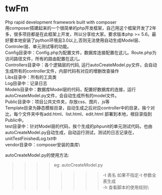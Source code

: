 # twFm
Php rapid development framework built with composer \
用composer搭建起来的一个很简单的php开发框架，自己用这个框架开发了2年多，很多项目都是在此框架上开发，所以分享给大家。要求版本php >= 5.6。最好要本地安装了python环境且3.0以上,否则无法使用自动生成Model层、Controler层、单元测试等的功能。\
Config目录中：Config.php为配置文件，数据库连接配置在这儿。Route.php为访问路径文件，所有的路由配置在这儿。\
Controllers目录中：各个逻辑层的代码, 运行autoCreateModel.py文件，会自动生成所有的controller文件，内部代码有对应的增删改查操作\
Libs目录中：所有的工具类\
Log目录中：记录日志\
Models目录中：数据库Model层的代码，配置好数据库的连接，运行autoCreateModel.py文件，会自动生成所有的model文件。\
Public目录中：项目公共文件夹，存放css、图片、js等\
Template目录为静态模板目录，自动生成之后对应controller中的目录，挨个对比，每个文件夹中有add.html、list.html、edit.html
部署到本地，根目录指到Public中。\
test目录中：针对Model层的代码，挨个生成的phpunit的单元测试代码，也由autoCreateModel.py自动生成，自动运行测试，测试的日志记录在，unitTestFinishedLog.txt中\
vendor目录中：composer安装的类库\


autoCreateModel.py的使用方法:
>>>>eg: autoCreateModel.py 
>>>>>>>>-t 表名 如果不指定-t 参数全表生成 \
                       -h 查看脚本的使用规则\
